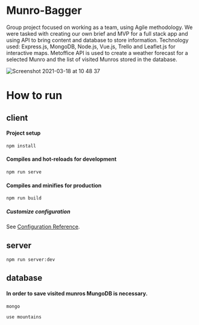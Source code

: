# Munro-Bagger
Group project focused on working as a team, using Agile methodology. 
We were tasked with creating our own brief and MVP for a full stack app and using API to bring content and database to store information. 
Technology used: Express.js, MongoDB, Node.js, Vue.js, Trello and Leaflet.js for interactive maps. 
Metoffice API is used to create a weather forecast for a selected Munro and the list of visited Munros stored in the database.

![Screenshot 2021-03-18 at 10 48 37](https://user-images.githubusercontent.com/72009564/111614816-f1d63d80-87d7-11eb-9115-0a17e98ad279.png)

# How to run


## client

#### Project setup
```
npm install
```

#### Compiles and hot-reloads for development
```
npm run serve
```

#### Compiles and minifies for production
```
npm run build
```

##### Customize configuration
See [Configuration Reference](https://cli.vuejs.org/config/).

## server

```
npm run server:dev
```

## database

#### In order to save visited munros MungoDB is necessary.

```
mongo
```

```
use mountains
```

